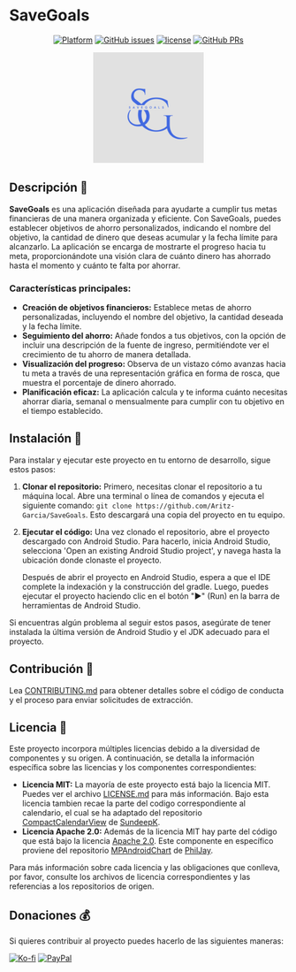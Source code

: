 # SaveGoals
<div align="center">
    
[![Platform](https://img.shields.io/badge/platform-android-%2334A853?logo=android&logoColor=%23FFFFFF)](https://github.com/Aritz-Garcia/SaveGoals)
[![GitHub issues](https://img.shields.io/github/issues/Aritz-Garcia/SaveGoals)](https://github.com/Aritz-Garcia/SaveGoals/issues)
[![license](https://img.shields.io/badge/license-MIT-blue.svg)](https://github.com/Aritz-Garcia/SaveGoals/tree/main/LICENSE.md)
[![GitHub PRs](https://img.shields.io/github/issues-pr/Aritz-Garcia/SaveGoals)](https://github.com/Aritz-Garcia/SaveGoals/pulls)
    
</div>
<div align="center">
    
<img src="img/SaveGoals.png" alt="SaveGoals logo" style="width:200px">
    
</div>

## Descripción 📝
**SaveGoals** es una aplicación diseñada para ayudarte a cumplir tus metas financieras de una manera organizada y eficiente. Con SaveGoals, puedes establecer objetivos de ahorro personalizados, indicando el nombre del objetivo, la cantidad de dinero que deseas acumular y la fecha límite para alcanzarlo. La aplicación se encarga de mostrarte el progreso hacia tu meta, proporcionándote una visión clara de cuánto dinero has ahorrado hasta el momento y cuánto te falta por ahorrar.

### Características principales:
- **Creación de objetivos financieros:** Establece metas de ahorro personalizadas, incluyendo el nombre del objetivo, la cantidad deseada y la fecha límite.
- **Seguimiento del ahorro:** Añade fondos a tus objetivos, con la opción de incluir una descripción de la fuente de ingreso, permitiéndote ver el crecimiento de tu ahorro de manera detallada.
- **Visualización del progreso:** Observa de un vistazo cómo avanzas hacia tu meta a través de una representación gráfica en forma de rosca, que muestra el porcentaje de dinero ahorrado.
- **Planificación eficaz:** La aplicación calcula y te informa cuánto necesitas ahorrar diaria, semanal o mensualmente para cumplir con tu objetivo en el tiempo establecido.

## Instalación 🚀
Para instalar y ejecutar este proyecto en tu entorno de desarrollo, sigue estos pasos:

1. **Clonar el repositorio:** Primero, necesitas clonar el repositorio a tu máquina local. Abre una terminal o línea de comandos y ejecuta el siguiente comando: `git clone https://github.com/Aritz-Garcia/SaveGoals`. Esto descargará una copia del proyecto en tu equipo.

2. **Ejecutar el código:** Una vez clonado el repositorio, abre el proyecto descargado con Android Studio. Para hacerlo, inicia Android Studio, selecciona 'Open an existing Android Studio project', y navega hasta la ubicación donde clonaste el proyecto.
    
    Después de abrir el proyecto en Android Studio, espera a que el IDE complete la indexación y la construcción del gradle. Luego, puedes ejecutar el proyecto haciendo clic en el botón "▶" (Run) en la barra de herramientas de Android Studio.

Si encuentras algún problema al seguir estos pasos, asegúrate de tener instalada la última versión de Android Studio y el JDK adecuado para el proyecto.

## Contribución 🧩
Lea [CONTRIBUTING.md](https://github.com/Aritz-Garcia/SaveGoals/tree/main/CONTRIBUTING.md) para obtener detalles sobre el código de conducta y el proceso para enviar solicitudes de extracción.

## Licencia 📄
Este proyecto incorpora múltiples licencias debido a la diversidad de componentes y su origen. A continuación, se detalla la información específica sobre las licencias y los componentes correspondientes:

- **Licencia MIT:** La mayoría de este proyecto está bajo la licencia MIT. Puedes ver el archivo [LICENSE.md](https://github.com/Aritz-Garcia/SaveGoals/tree/main/LICENSE.md) para más información. Bajo esta licencia tambien recae la parte del codigo correspondiente al calendario, el cual se ha adaptado del repositorio [CompactCalendarView](https://github.com/SundeepK/CompactCalendarView) de [SundeepK](https://github.com/SundeepK).
- **Licencia Apache 2.0:** Además de la licencia MIT hay parte del código que está bajo la licencia [Apache 2.0](https://github.com/PhilJay/MPAndroidChart/blob/master/LICENSE). Este componente en específico proviene del repositorio [MPAndroidChart](https://github.com/PhilJay/MPAndroidChart) de [PhilJay](https://github.com/PhilJay).

Para más información sobre cada licencia y las obligaciones que conlleva, por favor, consulte los archivos de licencia correspondientes y las referencias a los repositorios de origen.

## Donaciones 💰
Si quieres contribuir al proyecto puedes hacerlo de las siguientes maneras:

[![Ko-fi](https://img.shields.io/badge/BUY%20ME%20A%20COFFEE-%23FF5E5B?style=for-the-badge&logo=kofi&logoColor=%23FFFFFF)](https://ko-fi.com/aritzgarcia)
[![PayPal](https://img.shields.io/badge/PAYPAL-%23003087?style=for-the-badge&logo=PayPal&logoColor=%23FFFFFF)](https://www.paypal.com/paypalme/aritzgarcia30)
